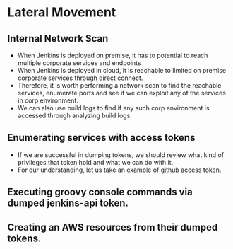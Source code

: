 # Lateral Movement

## Internal Network Scan
- When Jenkins is deployed on premise, it has to potential to reach multiple corporate services and endpoints
- When Jenkins is deployed in cloud, it is reachable to limited on premise corporate services through direct connect.
- Therefore, it is worth performing a network scan to find the reachable services, enumerate ports and see if we can exploit any of the services in corp environment.
- We can also use build logs to find if any such corp environment is accessed through analyzing build logs.

## Enumerating services with access tokens
- If we are successful in dumping tokens, we should review what kind of privileges that token hold and what we can do with it.
- For our understanding, let us take an example of github access token.


## Executing groovy console commands via dumped jenkins-api token.
## Creating an AWS resources from their dumped tokens.
